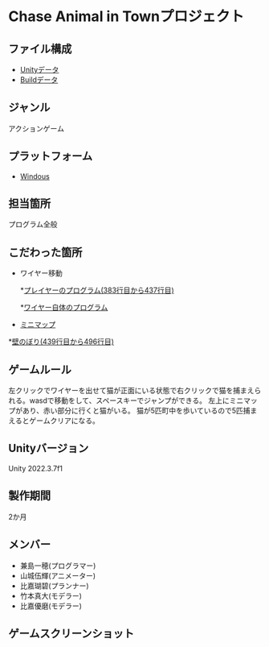 # Chase Animal in Townプロジェクト

## ファイル構成

* [Unityデータ](https://github.com/c23005/Chase-Animal-in-Town/tree/main/ProjectData/Team2)
* [Buildデータ](https://github.com/c23005/Chase-Animal-in-Town/tree/main/BuildData/240920_BuildData)

## ジャンル

アクションゲーム

## プラットフォーム

* [Windous](https://github.com/c23005/Chase-Animal-in-Town/tree/main/BuildData/240920_BuildData)

## 担当箇所

プログラム全般

## こだわった箇所

* <dt>ワイヤー移動</dt>

   *[プレイヤーのプログラム(383行目から437行目)](https://github.com/c23005/Chase-Animal-in-Town/blob/main/ProjectData/Team2/Assets/Scripts/PlayerScript.cs)

   *[ワイヤー自体のプログラム](https://github.com/c23005/Chase-Animal-in-Town/blob/main/ProjectData/Team2/Assets/Scripts/ItoScript.cs)

* [ミニマップ](https://github.com/c23005/Chase-Animal-in-Town/blob/main/ProjectData/Team2/Assets/Scripts/MinimapCameraScript.cs)

*[壁のぼり(439行目から496行目)](https://github.com/c23005/Chase-Animal-in-Town/blob/main/ProjectData/Team2/Assets/Scripts/PlayerScript.cs)

## ゲームルール

左クリックでワイヤーを出せて猫が正面にいる状態で右クリックで猫を捕まえられる。wasdで移動をして、スペースキーでジャンプができる。
左上にミニマップがあり、赤い部分に行くと猫がいる。
猫が5匹町中を歩いているので5匹捕まえるとゲームクリアになる。

## Unityバージョン

Unity 2022.3.7f1

## 製作期間

2か月

## メンバー

* 兼島一穂(プログラマー)
* 山城伍輝(アニメーター)
* 比嘉瑚碧(プランナー)
* 竹本真大(モデラー)
* 比嘉優磨(モデラー)

## ゲームスクリーンショット

<img scr="https://github.com/c23005/Chase-Animal-in-Town/blob/main/ScreenShot/Play2.png" width="600px">
<img scr="https://github.com/c23005/Chase-Animal-in-Town/blob/main/ScreenShot/Play3.png" width="600px">
<img scr="https://github.com/c23005/Chase-Animal-in-Town/blob/main/ScreenShot/Play4.png" width="600px">
<img scr="https://github.com/c23005/Chase-Animal-in-Town/blob/main/ScreenShot/Play6.png" width="600px">
<p>
<img scr="https://github.com/c23005/Chase-Animal-in-Town/blob/main/ScreenShot/Title.png" width="300px">
<img scr="https://github.com/c23005/Chase-Animal-in-Town/blob/main/ScreenShot/Result.png" width="300px">
</p>